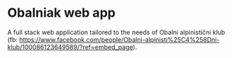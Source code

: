 # Obalniak web app
A full stack web application tailored to the needs of Obalni alpinistični klub (fb: https://www.facebook.com/people/Obalni-alpinisti%25C4%258Dni-klub/100086123649589/?ref=embed_page).
